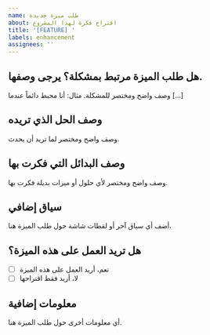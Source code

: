 ```yaml
---
name: طلب ميزة جديدة
about: اقتراح فكرة لهذا المشروع
title: '[FEATURE] '
labels: enhancement
assignees: ''
---
```


## هل طلب الميزة مرتبط بمشكلة؟ يرجى وصفها.
وصف واضح ومختصر للمشكلة. مثال: أنا محبط دائماً عندما [...]

## وصف الحل الذي تريده
وصف واضح ومختصر لما تريد أن يحدث.

## وصف البدائل التي فكرت بها
وصف واضح ومختصر لأي حلول أو ميزات بديلة فكرت بها.

## سياق إضافي
أضف أي سياق آخر أو لقطات شاشة حول طلب الميزة هنا.

## هل تريد العمل على هذه الميزة؟
- [ ] نعم، أريد العمل على هذه الميزة
- [ ] لا، أريد فقط اقتراحها

## معلومات إضافية
أي معلومات أخرى حول طلب الميزة هنا.